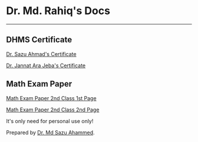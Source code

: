 # Dr. Md. Rahiq's Docs

<hr>

## DHMS Certificate

<a href="dhms-md-sazu-ahammed.jpg" target="_blank" title="Sabber Ahmad Rahiq">Dr. Sazu Ahmad's Certificate</a>

<a href="dhms-jannat-ara-jeba.jpg" target="_blank" title="Jannat Ara Jeba">Dr. Jannat Ara Jeba's Certificate</a>

## Math Exam Paper

<a href="math-exam-1st-page.jpg" target="_blank">Math Exam Paper 2nd Class 1st Page</a>

<a href="math-exam-2nd-page.jpg" target="_blank">Math Exam Paper 2nd Class 2nd Page</a>

It's only need for personal use only!

Prepared by <a href="https://homeopathytips.xyz/" target="_top">Dr. Md Sazu Ahammed</a>.

